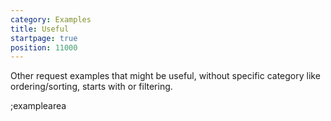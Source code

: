 ```yaml
---
category: Examples
title: Useful
startpage: true
position: 11000
---
```


Other request examples that might be useful, without specific category like ordering/sorting, starts with or filtering.

;examplearea


